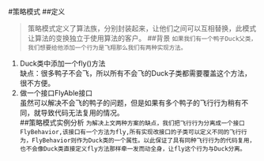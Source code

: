 #策略模式
##定义
>策略模式定义了算法族，分别封装起来，让他们之间可以互相替换，此模式让算法的变换独立于使用算法的客户。
##背景
```如果我们有一个鸭子Duck父类，我们想要给他添加一个行为是飞翔那么我们有两种实现方法。```  
1. Duck类中添加一个fly()方法  
缺点：很多鸭子不会飞，所以所有不会飞的Duck子类都需要覆盖这个方法，很不方便。
2. 做一个接口FlyAble接口  
虽然可以解决不会飞的鸭子的问题，但是如果有多个鸭子的飞行行为稍有不同，就导致代码无法复用的情况。   
##策略模式实例分析
```为解决上文两种方案的缺点，我们把飞行行为分离成一个接口FlyBehavior,该接口有一个方法为fly,所有实现改接口的子类可以定义不同的飞行行为，FlyBehavior则作为Duck类的一个属性。以此保证了具有同种飞行行为的代码复用，也不会像Duck类直接定义fly方法那样牵一发而动全身，让fly这个行为与Duck分离。```

